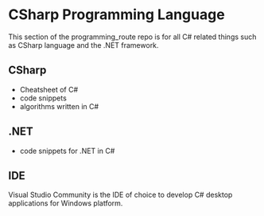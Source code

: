 # CSharp Programming Language
This section of the programming_route repo is for all C# related things such as CSharp language and the .NET framework.

## CSharp
- Cheatsheet of C#
- code snippets
- algorithms written in C#

## .NET
- code snippets for .NET in C#

## IDE
Visual Studio Community is the IDE of choice to develop C# desktop applications for Windows platform.
